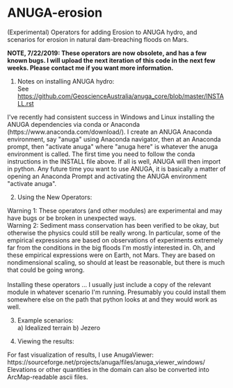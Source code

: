 # ANUGA-erosion
(Experimental) Operators for adding Erosion to ANUGA hydro, and scenarios for erosion in natural dam-breaching floods on Mars.

<B>NOTE, 7/22/2019:  These operators are now obsolete, and has a few known bugs.  I will upload the next iteration of this code in the next few weeks.  Please contact me if you want more information.</b>


1) Notes on installing ANUGA hydro:<br>
See https://github.com/GeoscienceAustralia/anuga_core/blob/master/INSTALL.rst<br>

<p>I've recently had consistent success in Windows and Linux installing the ANUGA dependencies via conda or Anaconda (https://www.anaconda.com/download/).  I create an ANUGA Anaconda environment, say "anuga" using Anaconda navigator, then at an Anaconda prompt, then "activate anuga" where "anuga here" is whatever the anuga environment is called.  The first time you need to follow the conda instructions in the INSTALL file above.  If all is well, ANUGA will then import in python.  Any future time you want to use ANUGA, it is basically a matter of opening an Anaconda Prompt and activating the ANUGA environment "activate anuga".

2) Using the New Operators:<br>
<p> Warning 1: These operators (and other modules) are experimental and may have bugs or be broken in unexpected ways.  <br>
Warning 2: Sediment mass conservation has been verified to be okay, but otherwise the physics could still be really wrong. In particular, some of the empirical expressions are based on observations of experiments extremely far from the conditions in the big floods I'm mostly interested in.  Oh, and these empirical expressions were on Earth, not Mars. They are based on nondimensional scaling, so should at least be reasonable, but there is much that could be going wrong. <br>
<Br>
Installing these operators ... I usually just include a copy of the relevant module in whatever scenario I'm running.  Presumably you could install them somewhere else on the path that python looks at and they would work as well.

3) Example scenarios:<br>
a) Idealized terrain
b) Jezero

4) Viewing the results:  
<p>For fast visualization of results, I use AnugaViewer: https://sourceforge.net/projects/anuga/files/anuga_viewer_windows/<br>
Elevations or other quantities in the domain can also be converted into ArcMap-readable ascii files. 
